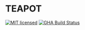 # TEAPOT
[![MIT licensed](https://img.shields.io/badge/license-MIT-blue.svg)](./LICENSE)
[![GHA Build Status](https://github.com/burdockcascade/teapot/workflows/CI/badge.svg)](https://github.com/burdockcascade/teapot/actions?query=workflow%3ACI)